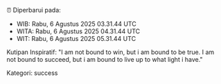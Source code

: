 ⏰ Diperbarui pada:
- WIB: Rabu, 6 Agustus 2025 03.31.44 UTC
- WITA: Rabu, 6 Agustus 2025 04.31.44 UTC
- WIT: Rabu, 6 Agustus 2025 05.31.44 UTC

Kutipan Inspiratif:
"I am not bound to win, but i am bound to be true. I am not bound to succeed, but i am bound to live up to what light i have."


Kategori: success

